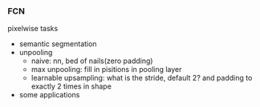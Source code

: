 ### FCN

pixelwise tasks
- semantic segmentation
- unpooling
    - naive: nn, bed of nails(zero padding)
    - max unpooling: fill in pisitions in pooling layer
    - learnable upsampling: what is the stride, default 2? and padding to exactly 2 times in shape
- some applications